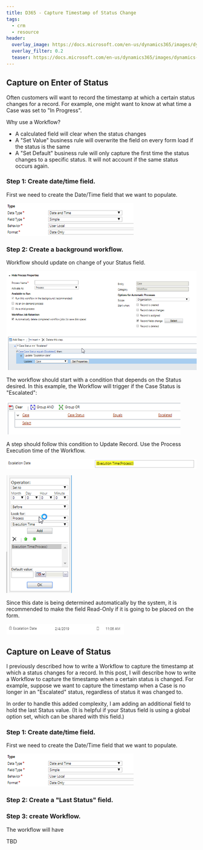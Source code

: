 ```yaml
---
title: D365 - Capture Timestamp of Status Change
tags:
  - crm
  - resource
header:
  overlay_image: https://docs.microsoft.com/en-us/dynamics365/images/dynamics-whats-new.svg
  overlay_filter: 0.2
  teaser: https://docs.microsoft.com/en-us/dynamics365/images/dynamics-whats-new.svg
---
```



## Capture on Enter of Status

Often customers will want to record the timestamp at which a certain status changes for a record. For example, one might want to know at what time a Case was set to "In Progress". 

Why use a Workflow?
- A calculated field will clear when the status changes
- A "Set Value" business rule will overwrite the field on every form load if the status is the same
- A "Set Default" business rule will only capture the first time the status changes to a specific status. It will not account if the same status occurs again.


### Step 1: Create date/time field.

First we need to create the Date/Time field that we want to populate.

![posts-crm-create-date-field](/images/posts-crm-create-date-field.png)

### Step 2: Create a background workflow. 

Workflow should update on change of your Status field.

![posts-crm-status-workflow](/images/posts-crm-cast-status-workflow.png)

The workflow should start with a condition that depends on the Status desired. In this example, the Workflow will trigger if the Case Status is "Escalated":

![posts-crm-status-condition](/images/posts-crm-case-status-condition.png)

A step should follow this condition to Update Record. Use the Process Execution time of the Workflow.

![posts-crm-case-status-update-2](/images/posts-crm-case-status-update-2.png)

![posts-crm-case-status-update](/images/posts-crm-case-status-update.png)

Since this date is being determined automatically by the system, it is recommended to make the field Read-Only if it is going to be placed on the form.

![posts-crm-cast-status-ui](/images/posts-crm-cast-status-ui.png)



## Capture on Leave of Status

I previously described how to write a Workflow to capture the timestamp at which a status changes for a record. In this post, I will describe how to write a Workflow to capture the timestamp when a certain status is changed. For example, suppose we want to capture the timestamp when a Case is no longer in an "Escalated" status, regardless of status it was changed to. 

In order to handle this added complexity, I am adding an additional field to hold the last Status value. (It is helpful if your Status field is using a global option set, which can be shared with this field.)


### Step 1: Create date/time field.

First we need to create the Date/Time field that we want to populate.

![posts-crm-create-date-field](/images/posts-crm-create-date-field.png)

###  Step 2: Create a "Last Status" field.


### Step 3: create Workflow.

The workflow will have 

TBD
